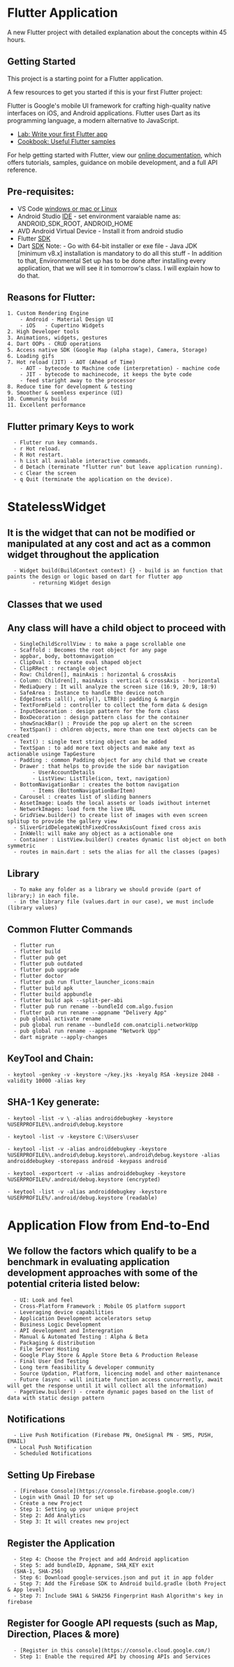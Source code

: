 # Flutter Application

A new Flutter project with detailed explanation about the concepts within 45 hours.

## Getting Started

This project is a starting point for a Flutter application.

A few resources to get you started if this is your first Flutter project:

Flutter is Google's mobile UI framework for crafting high-quality native interfaces on iOS, and Android applications. Flutter uses Dart as its programming language, a modern alternative to JavaScript.

- [Lab: Write your first Flutter app](https://flutter.dev/docs/get-started/codelab)
- [Cookbook: Useful Flutter samples](https://flutter.dev/docs/cookbook)

For help getting started with Flutter, view our
[online documentation](https://flutter.dev/docs), which offers tutorials,
samples, guidance on mobile development, and a full API reference.

## Pre-requisites:
- VS Code [windows or mac or Linux](https://code.visualstudio.com/Download)
- Android Studio [IDE](https://developer.android.com/studio)
      - set environment varaiable name as: ANDROID_SDK_ROOT, ANDROID_HOME
- AVD Android Virtual Device - Install it from android studio
- Flutter [SDK](https://docs.flutter.dev/get-started/install)
- Dart [SDK](https://dart.dev/get-dart/archive)
	Note: 
            - Go with 64-bit installer or exe file
		- Java JDK [minimum v8.x] installation is mandatory to do all this stuff
            - In addition to that, Environmental Set up has to be done after installing every application, that we will see it in tomorrow's class. I will explain how to do that.



## Reasons for Flutter:
	1. Custom Rendering Engine
		- Android - Material Design UI
		- iOS	- Cupertino Widgets
	2. High Developer tools
	3. Animations, widgets, gestures
	4. Dart OOPs - CRUD operations
	5. Access native SDK (Google Map (alpha stage), Camera, Storage)
	6. Loading gifs
	7. Hot reload (JIT) - AOT (Ahead of Time)
		- AOT - bytecode to Machine code (interpretation) - machine code
		- JIT - bytecode to machinecode, it keeps the byte code
		- feed staright away to the processor
	8. Reduce time for development & testing
	9. Smoother & seemless experince (UI)
	10. Cummunity build
	11. Excellent performance

## Flutter primary Keys to work
      - Flutter run key commands.
      - r Hot reload. 
      - R Hot restart.
      - h List all available interactive commands.
      - d Detach (terminate "flutter run" but leave application running).
      - c Clear the screen
      - q Quit (terminate the application on the device).

# StatelessWidget


## It is the widget that can not be modified or manipulated at any cost and act as a common widget throughout the application
      - Widget build(BuildContext context) {} - build is an function that paints the design or logic based on dart for flutter app
            - returning Widget design


## Classes that we used
## Any class will have a child object to proceed with
      - SingleChildScrollView : to make a page scrollable one
      - Scaffold : Becomes the root object for any page 
      - appbar, body, bottomnavigation
      - ClipOval : to create oval shaped object
      - ClipRRect : rectangle object
      - Row: Children[], mainAxis : horizontal & crossAxis
      - Column: Children[], mainAxis : vertical & crossAxis - horizontal
      - MediaQuery : It will analyze the screen size (16:9, 20:9, 18:9)
      - SafeArea : Instance to handle the device notch
      - EdgeInsets :all(), only(), LTRB(): padding & margin
      - TextFormField : controller to collect the form data & design
      - InputDecoration : design pattern for the form class
      - BoxDecoration : design pattern class for the container
      - showSnackBar() : Provide the pop up alert on the screen
      - TextSpan() : chldren objects, more than one text objects can be created
      - Text() : single text string object can be added
      - TextSpan : to add more text objects and make any text as actionable usinge TapGesture
      - Padding : common Padding object for any child that we create
      - Drawer : that helps to provide the side bar navigation
            - UserAccountDetails
            - ListView: ListTile(icon, text, navigation)
      - BottomNavigationBar : creates the bottom navigation
            - Items (BottomNavigationBarItem)
      - Carousel : creates list of sliding banners
      - AssetImage: Loads the local assets or loads iwithout internet
      - NetworkImages: load form the live URL
      - GridView.builder() to create list of images with even screen splitup to provide the gallery view
      - SliverGridDelegateWithFixedCrossAxisCount fixed cross axis
      - InkWell: will make any object as a actionable one
      - Container : ListView.builder() creates dynamic list object on both symmetric
      - routes in main.dart : sets the alias for all the classes (pages)


## Library
      - To make any folder as a library we should provide (part of library;) in each file.
      - in the library file (values.dart in our case), we must include (library values)


## Common Flutter Commands
      - flutter run
      - flutter build
      - flutter pub get
      - flutter pub outdated
      - flutter pub upgrade
      - flutter doctor
      - flutter pub run flutter_launcher_icons:main
      - flutter build apk
      - flutter build appbundle
      - flutter build apk --split-per-abi
      - flutter pub run rename --bundleId com.algo.fusion
      - flutter pub run rename --appname "Delivery App"
      - pub global activate rename
      - pub global run rename --bundleId com.onatcipli.networkUpp
      - pub global run rename --appname "Network Upp"
      - dart migrate --apply-changes


## KeyTool and Chain:
	- keytool -genkey -v -keystore ~/key.jks -keyalg RSA -keysize 2048 -validity 10000 -alias key

## SHA-1 Key generate:
	- keytool -list -v \ -alias androiddebugkey -keystore %USERPROFILE%\.android\debug.keystore
	
	- keytool -list -v -keystore C:\Users\user
	
	- keytool -list -v -alias androiddebugkey -keystore  %USERPROFILE%\.android\debug.keystore\.android\debug.keystore -alias androiddebugkey -storepass android -keypass android
	
	- keytool -exportcert -v -alias androiddebugkey -keystore %USERPROFILE%/.android/debug.keystore (encrypted)
	
	- keytool -list -v -alias androiddebugkey -keystore %USERPROFILE%/.android/debug.keystore (readable)
# Application Flow from End-to-End

## We follow the factors which qualify to be a benchmark in evaluating application development approaches with some of the potential criteria listed below: 
      - UI: Look and feel
      - Cross-Platform Framework : Mobile OS platform support
      - Leveraging device capabilities
      - Application Development accelerators setup
      - Business Logic Development
      - API development and Interegration
      - Manual & Automated Testing : Alpha & Beta
      - Packaging & distribution
      - File Server Hosting
      - Google Play Store & Apple Store Beta & Production Release
      - Final User End Testing
      - Long term feasibility & developer community
      - Source Updation, Platform, licencing model and other maintenance
      - Future (async - will initiate function access cuncurrently, await will get the response until it will collect all the information)
      - PageView.builder() - create dynamic pages based on the list of data with static design pattern
  
## Notifications
      - Live Push Notification (Firebase PN, OneSignal PN - SMS, PUSH, EMAIL)
      - Local Push Notification 
      - Scheduled Notifications


## Setting Up Firebase
      - [Firebase Console](https://console.firebase.google.com/)
      - Login with Gmail ID for set up
      - Create a new Project
      - Step 1: Setting up your unique project
      - Step 2: Add Analytics
      - Step 3: It will creates new project
## Register the Application
      - Step 4: Choose the Project and add Android application
      - Step 5: add bundleID, Appname, SHA_KEY exit
      (SHA-1, SHA-256)
      - Step 6: Download google-services.json and put it in app folder
      - Step 7: Add the Firebase SDK to Android build.gradle (both Project & App level)
      - Step 7: Include SHA1 & SHA256 Fingerprint Hash Algorithm's key in firebase

## Register for Google API requests (such as Map, Direction, Places & more)
      - [Register in this console](https://console.cloud.google.com/)
      - Step 1: Enable the required API by choosing APIs and Services